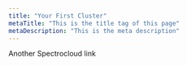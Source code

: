 ```yaml
---
title: "Your First Cluster"
metaTitle: "This is the title tag of this page"
metaDescription: "This is the meta description"
---
```


Another Spectrocloud link
